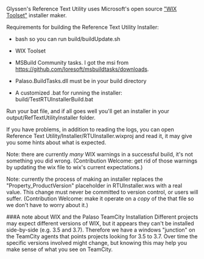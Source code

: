 Glyssen's Reference Text Utility uses Microsoft's open source ["WIX Toolset"](http://wixtoolset.org/) installer maker.

Requirements for building the Reference Text Utility Installer:

- bash so you can run build/buildUpdate.sh

- WIX Toolset

- MSBuild Community tasks. I got the msi from https://github.com/loresoft/msbuildtasks/downloads.

- Palaso.BuildTasks.dll must be in your build directory

- A customized .bat for running the installer: build/TestRTUInstallerBuild.bat

Run your bat file, and if all goes well you'll get an installer in your output/RefTextUtilityInstaller folder.

If you have problems, in addition to reading the logs, you can open Reference Text Utility/Installer/RTUInstaller.wixproj and read it, it may give you some hints about what is expected.

Note: there are currently *many* WIX warnings in a successful build, it's not something you did wrong. (Contribution Welcome: get rid of those warnings by updating the wix file to wix's current expectations.)

Note: currently the process of making an installer replaces the "Property_ProductVersion" placeholder in RTUInstaller.wxs with a real value. This change must never be committed to version control, or users will suffer. (Contribution Welcome: make it operate on a _copy_ of the that file so we don't have to worry about it.)

###A note about WIX and the Palaso TeamCity Installation
Different projects may expect different versions of WIX, but it appears they can't be installed side-by-side (e.g. 3.5 and 3.7). Therefore we have a windows "junction" on the TeamCity agents that points projects looking for 3.5 to 3.7. Over time the specific versions involved might change, but knowing this may help you make sense of what you see on TeamCity.